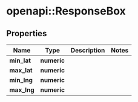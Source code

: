 # openapi::ResponseBox


## Properties
Name | Type | Description | Notes
------------ | ------------- | ------------- | -------------
**min_lat** | **numeric** |  | 
**max_lat** | **numeric** |  | 
**min_lng** | **numeric** |  | 
**max_lng** | **numeric** |  | 



